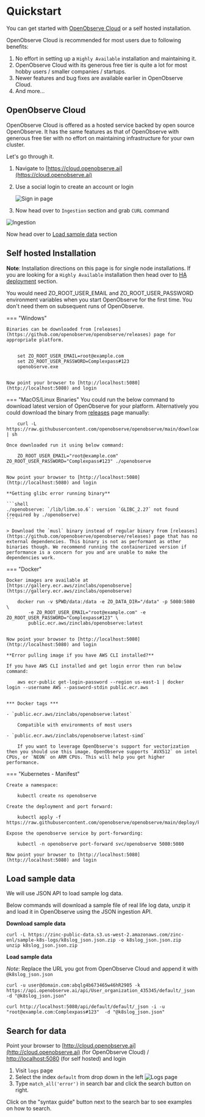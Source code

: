 # Quickstart

You can get started with [OpenObserve Cloud](https://cloud.openobserve.ai) or a self hosted installation. 

OpenObserve Cloud is recommended for most users due to following benefits:

1. No effort in setting up a `Highly Available` installation and maintaining it.
1. OpenObserve Cloud with its generous free tier is quite a lot for most hobby users / smaller companies / startups.
1. Newer features and bug fixes are available earlier in OpenObserve Cloud. 
1. And more...

## OpenObserve Cloud

OpenObserve Cloud is offered as a hosted service backed by open source OpenObserve. It has the same features as that of OpenObserve with generous free tier with no effort on maintaining infrastructure for your own cluster.

Let's go through it.

1. Navigate to [https://cloud.openobserve.ai](https://cloud.openobserve.ai)
2. Use a social login to create an account or login
    
    ![Sign in page](./images/quickstart/signin.png)

3. Now head over to `Ingestion` section and grab `CURL` command

![Ingestion](./images/quickstart/ingestion_credentials.png)

Now head over to [Load sample data](#load-sample-data) section


## Self hosted Installation

**Note**: Installation directions on this page is for single node installations. If you are looking for a `Highly Available` installation then head over to [HA deployment](./ha_deployment.md) section.

You would need ZO_ROOT_USER_EMAIL and ZO_ROOT_USER_PASSWORD environment variables when you start OpenObserve for the first time. You don't need them on subsequent runs of OpenObserve.

=== "Windows"

    Binaries can be downloaded from [releases](https://github.com/openobserve/openobserve/releases) page for appropriate platform.


        set ZO_ROOT_USER_EMAIL=root@example.com
        set ZO_ROOT_USER_PASSWORD=Complexpass#123
        openobserve.exe


    Now point your browser to [http://localhost:5080](http://localhost:5080) and login

=== "MacOS/Linux Binaries"
    You could run the below command to download latest version of OpenObserve for your platform. Alternatively you could download the binary from [releases](https://github.com/openobserve/openobserve/releases) page manually:

        curl -L https://raw.githubusercontent.com/openobserve/openobserve/main/download.sh | sh
    
    Once downloaded run it using below command:

        ZO_ROOT_USER_EMAIL="root@example.com" ZO_ROOT_USER_PASSWORD="Complexpass#123" ./openobserve


    Now point your browser to [http://localhost:5080](http://localhost:5080) and login

    **Getting glibc error running binary**

    ```shell
    ./openobserve: `/lib/libm.so.6`: version `GLIBC_2.27` not found (required by ./openobserve)
    ```

    > Download the `musl` binary instead of regular binary from [releases](https://github.com/openobserve/openobserve/releases) page that has no external dependencies. This binary is not as performant as other binaries though. We recommend running the containerized version if performance is a concern for you and are unable to make the dependencies work.

=== "Docker"

    Docker images are available at [https://gallery.ecr.aws/zinclabs/openobserve](https://gallery.ecr.aws/zinclabs/openobserve)

        docker run -v $PWD/data:/data -e ZO_DATA_DIR="/data" -p 5080:5080 \
            -e ZO_ROOT_USER_EMAIL="root@example.com" -e ZO_ROOT_USER_PASSWORD="Complexpass#123" \
            public.ecr.aws/zinclabs/openobserve:latest


    Now point your browser to [http://localhost:5080](http://localhost:5080) and login

    **Error pulling image if you have AWS CLI installed?**

    If you have AWS CLI installed and get login error then run below command:

        aws ecr-public get-login-password --region us-east-1 | docker login --username AWS --password-stdin public.ecr.aws

    
    *** Docker tags ***

    - `public.ecr.aws/zinclabs/openobserve:latest`

        Compatible with environments of most users

    - `public.ecr.aws/zinclabs/openobserve:latest-simd`

        If you want to leverage OpenObserve's support for vectorization then you should use this image. OpenObserve supports `AVX512` on intel CPUs, or `NEON` on ARM CPUs. This will help you get higher performance.

=== "Kubernetes - Manifest"

    Create a namespace:

        kubectl create ns openobserve

    Create the deployment and port forward:

        kubectl apply -f https://raw.githubusercontent.com/openobserve/openobserve/main/deploy/k8s/statefulset.yaml

    Expose the openobserve service by port-forwarding:

        kubectl -n openobserve port-forward svc/openobserve 5080:5080

    Now point your browser to [http://localhost:5080](http://localhost:5080) and login

## Load sample data

We will use JSON API to load sample log data.

Below commands will download a sample file of real life log data, unzip it and load it in OpenObserve using the JSON ingestion API.

**Download sample data**

```shell
curl -L https://zinc-public-data.s3.us-west-2.amazonaws.com/zinc-enl/sample-k8s-logs/k8slog_json.json.zip -o k8slog_json.json.zip
unzip k8slog_json.json.zip
```

**Load sample data**

*Note*: Replace the URL you got from OpenObserve Cloud and append it with `@k8slog_json.json`

```shell title="For OpenObserve Cloud"
curl -u user@domain.com:abqlg4b673465w46hR2905 -k https://api.openobserve.ai/api/User_organization_435345/default/_json -d "@k8slog_json.json"
```

```shell title="For self hosted installation"
curl http://localhost:5080/api/default/default/_json -i -u "root@example.com:Complexpass#123"  -d "@k8slog_json.json"
```


## Search for data

Point your browser to [http://cloud.openobserve.ai](http://cloud.openobserve.ai) (for OpenObserve Cloud) / [http://localhost:5080](http://localhost:5080) (for self hosted) and login

1. Visit `logs` page
1. Select the index `default` from drop down in the left
![Logs page](./images/quickstart/logs_page.png)
1. Type `match_all('error')` in search bar and click the search button on right.

Click on the "syntax guide" button next to the search bar to see examples on how to search.

